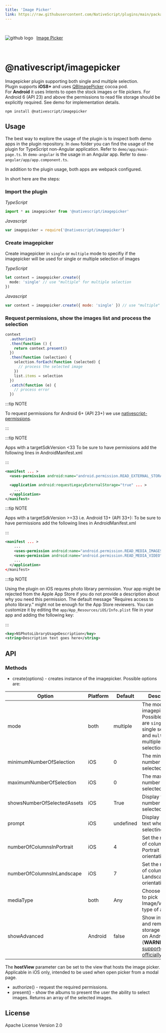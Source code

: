 ```yaml
---
title: 'Image Picker'
link: https://raw.githubusercontent.com/NativeScript/plugins/main/packages/imagepicker/README.md
---
```


<div style="width: 100%; padding: 1.2em 0em">
	<img alt="github logo" src="../assets/images/github/GitHub-Mark-32px.png" style="display: inline; margin: 1em 0.5em 1em 0em">
	<a href="https://github.com/NativeScript/plugins/tree/main/packages/imagepicker" target="_blank" noopener>Image Picker</a>
</div>

# @nativescript/imagepicker

Imagepicker plugin supporting both single and multiple selection.
<br />Plugin supports **iOS8+** and uses [QBImagePicker](https://github.com/questbeat/QBImagePicker) cocoa pod.
<br />For **Android** it uses Intents to open the stock images or file pickers. For Android 6 (API 23) and above the permissions to read file storage should be explicitly required. See demo for implementation details.

```cli
npm install @nativescript/imagepicker
```

## Usage

The best way to explore the usage of the plugin is to inspect both demo apps in the plugin repository.
In `demo` folder you can find the usage of the plugin for TypeScript non-Angular application. Refer to `demo/app/main-page.ts`.
In `demo-angular` is the usage in an Angular app. Refer to `demo-angular/app/app.component.ts`.

In addition to the plugin usage, both apps are webpack configured.

In short here are the steps:

### Import the plugin

_TypeScript_

```ts
import * as imagepicker from '@nativescript/imagepicker'
```

_Javascript_

```js
var imagepicker = require('@nativescript/imagepicker')
```

### Create imagepicker

Create imagepicker in `single` or `multiple` mode to specifiy if the imagepicker will be used for single or multiple selection of images

_TypeScript_

```ts
let context = imagepicker.create({
  mode: 'single' // use "multiple" for multiple selection
})
```

_Javascript_

```js
var context = imagepicker.create({ mode: 'single' }) // use "multiple" for multiple selection
```

### Request permissions, show the images list and process the selection

```ts
context
  .authorize()
  .then(function () {
    return context.present()
  })
  .then(function (selection) {
    selection.forEach(function (selected) {
      // process the selected image
    })
    list.items = selection
  })
  .catch(function (e) {
    // process error
  })
```

:::tip NOTE

To request permissions for Android 6+ (API 23+) we use [nativescript-permissions](https://www.npmjs.com/package/nativescript-permissions).

:::

:::tip NOTE

Apps with a targetSdkVersion <33 To be sure to have permissions add the following lines in AndroidManifest.xml

:::

```xml
<manifest ... >
  <uses-permission android:name="android.permission.READ_EXTERNAL_STORAGE"/>

  <application android:requestLegacyExternalStorage="true" ... >
    ...
  </application>
</manifest>
```

:::tip NOTE

Apps with a targetSdkVersion >=33 i.e. Android 13+ (API 33+): To be sure to have permissions add the following lines in AndroidManifest.xml

:::

```xml
<manifest ... >
    ...
 	<uses-permission android:name="android.permission.READ_MEDIA_IMAGES" />
	<uses-permission android:name="android.permission.READ_MEDIA_VIDEO" />
    ...
  </application>
</manifest>
```

:::tip NOTE

Using the plugin on iOS requres photo library permission. Your app might be rejected from the Apple App Store if you do not provide a description about why you need this permission. The default message "Requires access to photo library." might not be enough for the App Store reviewers. You can customize it by editing the `app/App_Resources/iOS/Info.plist` file in your app and adding the following key:

:::

```xml
<key>NSPhotoLibraryUsageDescription</key>
<string>Description text goes here</string>
```

## API

### Methods

- create(options) - creates instance of the imagepicker. Possible options are:

| Option                      | Platform | Default   | Description                                                                                                                                        |
| --------------------------- | -------- | --------- | -------------------------------------------------------------------------------------------------------------------------------------------------- |
| mode                        | both     | multiple  | The mode if the imagepicker. Possible values are `single` for single selection and `multiple` for multiple selection.                              |
| minimumNumberOfSelection    | iOS      | 0         | The minumum number of selected assets.                                                                                                             |
| maximumNumberOfSelection    | iOS      | 0         | The maximum number of selected assets.                                                                                                             |
| showsNumberOfSelectedAssets | iOS      | True      | Display the number of selected assets.                                                                                                             |
| prompt                      | iOS      | undefined | Display prompt text when selecting assets.                                                                                                         |
| numberOfColumnsInPortrait   | iOS      | 4         | Set the number of columns in Portrait orientation.                                                                                                 |
| numberOfColumnsInLandscape  | iOS      | 7         | Set the number of columns in Landscape orientation.                                                                                                |
| mediaType                   | both     | Any       | Choose whether to pick Image/Video/Any type of assets.                                                                                             |
| showAdvanced                | Android  | false     | Show internal and removable storage options on Android (**WARNING**: [not supported officially](https://issuetracker.google.com/issues/72053350)). |

The **hostView** parameter can be set to the view that hosts the image picker. Applicable in iOS only, intended to be used when open picker from a modal page.

- authorize() - request the required permissions.
- present() - show the albums to present the user the ability to select images. Returns an array of the selected images.

## License

Apache License Version 2.0
